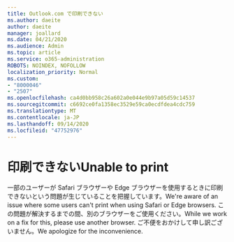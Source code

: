 ```yaml
---
title: Outlook.com で印刷できない
ms.author: daeite
author: daeite
manager: joallard
ms.date: 04/21/2020
ms.audience: Admin
ms.topic: article
ms.service: o365-administration
ROBOTS: NOINDEX, NOFOLLOW
localization_priority: Normal
ms.custom:
- "8000046"
- "2507"
ms.openlocfilehash: ca4d0bb958c26a602a0e044e9b97a05d59c14537
ms.sourcegitcommit: c6692ce0fa1358ec3529e59ca0ecdfdea4cdc759
ms.translationtype: MT
ms.contentlocale: ja-JP
ms.lasthandoff: 09/14/2020
ms.locfileid: "47752976"
---
```

# <a name="unable-to-print"></a><span data-ttu-id="4bff0-102">印刷できない</span><span class="sxs-lookup"><span data-stu-id="4bff0-102">Unable to print</span></span>

<span data-ttu-id="4bff0-103">一部のユーザーが Safari ブラウザーや Edge ブラウザーを使用するときに印刷できないという問題が生じていることを把握しています。</span><span class="sxs-lookup"><span data-stu-id="4bff0-103">We're aware of an issue where some users can't print when using Safari or Edge browsers.</span></span> <span data-ttu-id="4bff0-104">この問題が解決するまでの間、別のブラウザーをご使用ください。</span><span class="sxs-lookup"><span data-stu-id="4bff0-104">While we work on a fix for this, please use another browser.</span></span> <span data-ttu-id="4bff0-105">ご不便をおかけして申し訳ございません。</span><span class="sxs-lookup"><span data-stu-id="4bff0-105">We apologize for the inconvenience.</span></span>